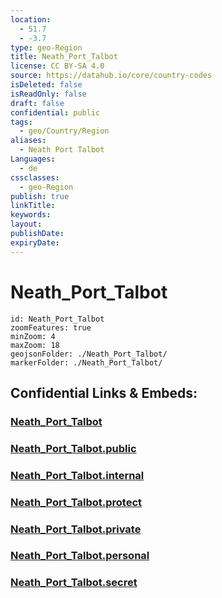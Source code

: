 ```yaml
---
location:
  - 51.7
  - -3.7
type: geo-Region
title: Neath_Port_Talbot
license: CC BY-SA 4.0
source: https://datahub.io/core/country-codes
isDeleted: false
isReadOnly: false
draft: false
confidential: public
tags:
  - geo/Country/Region
aliases:
  - Neath Port Talbot
Languages:
  - de
cssclasses:
  - geo-Region
publish: true
linkTitle:
keywords:
layout:
publishDate:
expiryDate:
---
```


# Neath_Port_Talbot

```leaflet
id: Neath_Port_Talbot
zoomFeatures: true 
minZoom: 4 
maxZoom: 18
geojsonFolder: ./Neath_Port_Talbot/
markerFolder: ./Neath_Port_Talbot/
```


## Confidential Links & Embeds: 

### [Neath_Port_Talbot](/_Standards/Earth/Continent/Europe/Europe~North/UK/Wales/counties~Wales/Neath_Port_Talbot.md) 

### [Neath_Port_Talbot.public](/_public/Earth/Continent/Europe/Europe~North/UK/Wales/counties~Wales/Neath_Port_Talbot.public.md) 

### [Neath_Port_Talbot.internal](/_internal/Earth/Continent/Europe/Europe~North/UK/Wales/counties~Wales/Neath_Port_Talbot.internal.md) 

### [Neath_Port_Talbot.protect](/_protect/Earth/Continent/Europe/Europe~North/UK/Wales/counties~Wales/Neath_Port_Talbot.protect.md) 

### [Neath_Port_Talbot.private](/_private/Earth/Continent/Europe/Europe~North/UK/Wales/counties~Wales/Neath_Port_Talbot.private.md) 

### [Neath_Port_Talbot.personal](/_personal/Earth/Continent/Europe/Europe~North/UK/Wales/counties~Wales/Neath_Port_Talbot.personal.md) 

### [Neath_Port_Talbot.secret](/_secret/Earth/Continent/Europe/Europe~North/UK/Wales/counties~Wales/Neath_Port_Talbot.secret.md)

